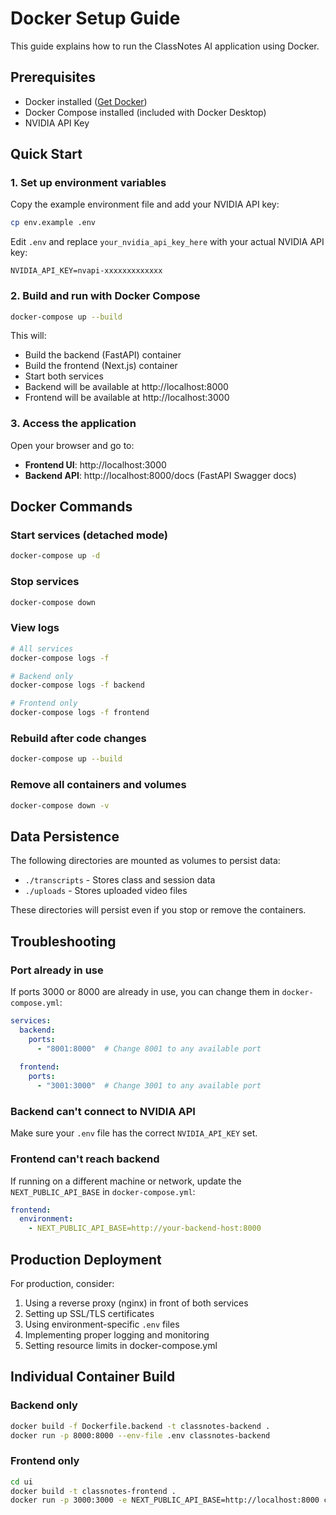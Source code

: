 # Docker Setup Guide

This guide explains how to run the ClassNotes AI application using Docker.

## Prerequisites

- Docker installed ([Get Docker](https://docs.docker.com/get-docker/))
- Docker Compose installed (included with Docker Desktop)
- NVIDIA API Key

## Quick Start

### 1. Set up environment variables

Copy the example environment file and add your NVIDIA API key:

```bash
cp env.example .env
```

Edit `.env` and replace `your_nvidia_api_key_here` with your actual NVIDIA API key:

```
NVIDIA_API_KEY=nvapi-xxxxxxxxxxxxx
```

### 2. Build and run with Docker Compose

```bash
docker-compose up --build
```

This will:
- Build the backend (FastAPI) container
- Build the frontend (Next.js) container
- Start both services
- Backend will be available at http://localhost:8000
- Frontend will be available at http://localhost:3000

### 3. Access the application

Open your browser and go to:
- **Frontend UI**: http://localhost:3000
- **Backend API**: http://localhost:8000/docs (FastAPI Swagger docs)

## Docker Commands

### Start services (detached mode)
```bash
docker-compose up -d
```

### Stop services
```bash
docker-compose down
```

### View logs
```bash
# All services
docker-compose logs -f

# Backend only
docker-compose logs -f backend

# Frontend only
docker-compose logs -f frontend
```

### Rebuild after code changes
```bash
docker-compose up --build
```

### Remove all containers and volumes
```bash
docker-compose down -v
```

## Data Persistence

The following directories are mounted as volumes to persist data:
- `./transcripts` - Stores class and session data
- `./uploads` - Stores uploaded video files

These directories will persist even if you stop or remove the containers.

## Troubleshooting

### Port already in use
If ports 3000 or 8000 are already in use, you can change them in `docker-compose.yml`:

```yaml
services:
  backend:
    ports:
      - "8001:8000"  # Change 8001 to any available port
  
  frontend:
    ports:
      - "3001:3000"  # Change 3001 to any available port
```

### Backend can't connect to NVIDIA API
Make sure your `.env` file has the correct `NVIDIA_API_KEY` set.

### Frontend can't reach backend
If running on a different machine or network, update the `NEXT_PUBLIC_API_BASE` in `docker-compose.yml`:

```yaml
frontend:
  environment:
    - NEXT_PUBLIC_API_BASE=http://your-backend-host:8000
```

## Production Deployment

For production, consider:
1. Using a reverse proxy (nginx) in front of both services
2. Setting up SSL/TLS certificates
3. Using environment-specific `.env` files
4. Implementing proper logging and monitoring
5. Setting resource limits in docker-compose.yml

## Individual Container Build

### Backend only
```bash
docker build -f Dockerfile.backend -t classnotes-backend .
docker run -p 8000:8000 --env-file .env classnotes-backend
```

### Frontend only
```bash
cd ui
docker build -t classnotes-frontend .
docker run -p 3000:3000 -e NEXT_PUBLIC_API_BASE=http://localhost:8000 classnotes-frontend
```

